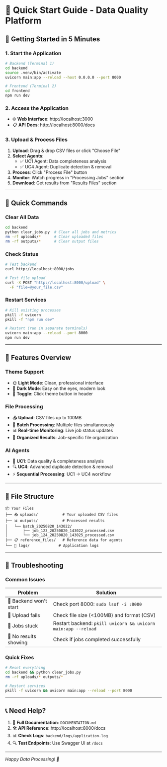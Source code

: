 # 🚀 Quick Start Guide - Data Quality Platform

## 🎯 Getting Started in 5 Minutes

### 1. **Start the Application**
```bash
# Backend (Terminal 1)
cd backend
source .venv/bin/activate
uvicorn main:app --reload --host 0.0.0.0 --port 8000

# Frontend (Terminal 2)  
cd frontend
npm run dev
```

### 2. **Access the Application**
- 🌐 **Web Interface**: http://localhost:3000
- 📋 **API Docs**: http://localhost:8000/docs

### 3. **Upload & Process Files**
1. **Upload**: Drag & drop CSV files or click "Choose File"
2. **Select Agents**: 
   - ✅ UC1 Agent: Data completeness analysis
   - ✅ UC4 Agent: Duplicate detection & removal
3. **Process**: Click "Process File" button
4. **Monitor**: Watch progress in "Processing Jobs" section
5. **Download**: Get results from "Results Files" section

---

## 🔧 Quick Commands

### **Clear All Data**
```bash
cd backend
python clear_jobs.py  # Clear all jobs and metrics
rm -rf uploads/*      # Clear uploaded files
rm -rf outputs/*      # Clear output files
```

### **Check Status**
```bash
# Test backend
curl http://localhost:8000/jobs

# Test file upload
curl -X POST "http://localhost:8000/upload" \
  -F "file=@your_file.csv"
```

### **Restart Services**
```bash
# Kill existing processes
pkill -f uvicorn
pkill -f "npm run dev"

# Restart (run in separate terminals)
uvicorn main:app --reload --port 8000
npm run dev
```

---

## 🎨 Features Overview

### **Theme Support**
- 🌞 **Light Mode**: Clean, professional interface
- 🌙 **Dark Mode**: Easy on the eyes, modern look
- 🔄 **Toggle**: Click theme button in header

### **File Processing**
- 📤 **Upload**: CSV files up to 100MB
- 🔄 **Batch Processing**: Multiple files simultaneously  
- 📊 **Real-time Monitoring**: Live job status updates
- 📁 **Organized Results**: Job-specific file organization

### **AI Agents**
- 🧠 **UC1**: Data quality & completeness analysis
- 🔍 **UC4**: Advanced duplicate detection & removal
- ⚡ **Sequential Processing**: UC1 → UC4 workflow

---

## 📁 File Structure

```
📦 Your Files
├── 📤 uploads/           # Your uploaded CSV files
├── 📊 outputs/           # Processed results
│   └── batch_20250820_143022/
│       ├── job_123_20250820_143022_processed.csv
│       └── job_124_20250820_143025_processed.csv
├── 📋 reference_files/   # Reference data for agents
└── 📝 logs/             # Application logs
```

---

## 🚨 Troubleshooting

### **Common Issues**

| Problem | Solution |
|---------|----------|
| 🔴 Backend won't start | Check port 8000: `sudo lsof -i :8000` |
| 🔴 Upload fails | Check file size (<100MB) and format (CSV) |
| 🔴 Jobs stuck | Restart backend: `pkill uvicorn && uvicorn main:app --reload` |
| 🔴 No results showing | Check if jobs completed successfully |

### **Quick Fixes**
```bash
# Reset everything
cd backend && python clear_jobs.py
rm -rf uploads/* outputs/*

# Restart services
pkill -f uvicorn && uvicorn main:app --reload --port 8000
```

---

## 📞 Need Help?

1. 📖 **Full Documentation**: `DOCUMENTATION.md`
2. 🛠️ **API Reference**: http://localhost:8000/docs  
3. 📊 **Check Logs**: `backend/logs/application.log`
4. 🔍 **Test Endpoints**: Use Swagger UI at `/docs`

---

*Happy Data Processing! 🎉*
